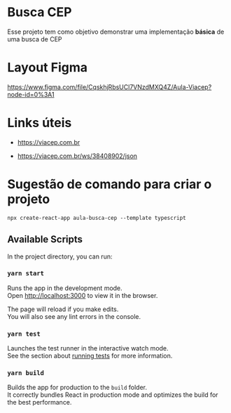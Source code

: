 # Busca CEP

Esse projeto tem como objetivo demonstrar uma implementação **básica** de uma busca de CEP

# Layout Figma
https://www.figma.com/file/CqskhjRbsUCl7VNzdMXQ4Z/Aula-Viacep?node-id=0%3A1

# Links úteis
- https://viacep.com.br

- https://viacep.com.br/ws/38408902/json

# Sugestão de comando para criar o projeto
`npx create-react-app aula-busca-cep --template typescript`

## Available Scripts

In the project directory, you can run:

### `yarn start`

Runs the app in the development mode.\
Open [http://localhost:3000](http://localhost:3000) to view it in the browser.

The page will reload if you make edits.\
You will also see any lint errors in the console.

### `yarn test`

Launches the test runner in the interactive watch mode.\
See the section about [running tests](https://facebook.github.io/create-react-app/docs/running-tests) for more information.

### `yarn build`

Builds the app for production to the `build` folder.\
It correctly bundles React in production mode and optimizes the build for the best performance.


